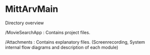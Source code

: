 # MittArvMain
Directory overview

/MovieSearchApp :
Contains project files.

/Attachments :
Contains explanatory files.
(Screenrecording, System internal flow diagrams and description of each module)
